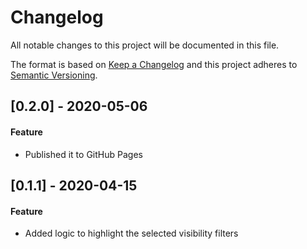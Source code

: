 # Changelog
All notable changes to this project will be documented in this file.

The format is based on [Keep a Changelog](http://keepachangelog.com/en/1.0.0/)
and this project adheres to [Semantic Versioning](http://semver.org/spec/v2.0.0.html).

## [0.2.0] - 2020-05-06
#### Feature
* Published it to GitHub Pages

## [0.1.1] - 2020-04-15
#### Feature
* Added logic to highlight the selected visibility filters
